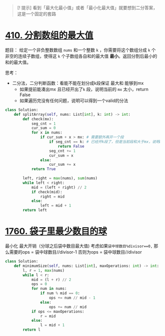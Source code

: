 >[! 提示]
>看到「最大化最小值」或者「最小化最大值」就要想到二分答案，这是一个固定的套路

# [410. 分割数组的最大值](https://leetcode.cn/problems/split-array-largest-sum/)
题目：
给定一个非负整数数组 `nums` 和一个整数 `k` ，你需要将这个数组分成 `k` 个非空的连续子数组，使得这 `k` 个子数组各自和的最大值 **最小**。返回分割后最小的和的最大值。

思考：
- 二分法，二分判断函数：看能不能在划分成k段保证 最大和 能够到mx
	- 如果提前能凑出mx 且已经开出了`k` 段，说明当前的 `mx` 太小，return False
	- 如果遍历完没有任何问题，说明可以得到一个valid的分法
```python
class Solution:
    def splitArray(self, nums: List[int], k: int) -> int:
        def check(mx):
            seg_cnt = 1
            cur_sum = 0
            for x in nums:
                if cur_sum + x > mx: # 需要额外再开一个段
                    if seg_cnt == k: # 已经开k段了，但是当前段和大于mx，说明mx太小了
                        return False
                    seg_cnt += 1
                    cur_sum = x
                else:
                    cur_sum += x
            return True
        
        left, right = max(nums), sum(nums)
        while left < right:
            mid = (left + right) // 2
            if check(mid):
                right = mid
            else:
                left = mid + 1
        return left
```
# [1760. 袋子里最少数目的球](https://leetcode.cn/problems/minimum-limit-of-balls-in-a-bag/)
最小化 最大开销（分球之后袋中数目最大值)
考虑如果`袋中球数目%divisor==0,` 那么需要的ops = 袋中球数目//divisor-1
否则为ops = 袋中球数目//divisor
```python
class Solution:
    def minimumSize(self, nums: List[int], maxOperations: int) -> int:
        l, r = 1, max(nums)
        while l < r:
            mid = (l + r) // 2
            ops = 0
            for num in nums:
                if num % mid == 0:
                    ops += num // mid - 1
                else:
                    ops += num // mid
            if ops <= maxOperations:
                r = mid
            else:
                l = mid + 1
        return l
```